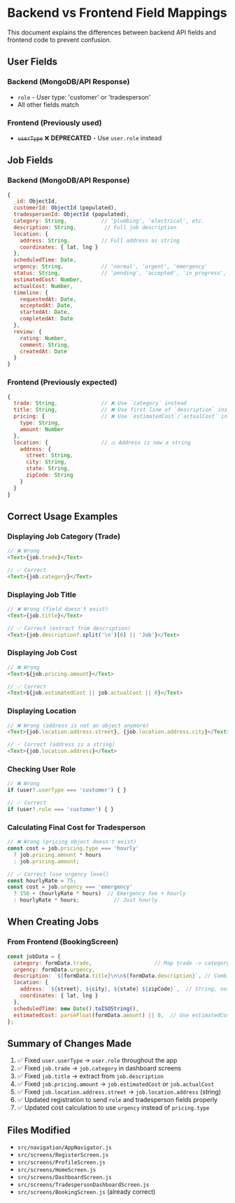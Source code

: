# Backend vs Frontend Field Mappings

This document explains the differences between backend API fields and frontend code to prevent confusion.

## User Fields

### Backend (MongoDB/API Response)
- `role` - User type: 'customer' or 'tradesperson'
- All other fields match

### Frontend (Previously used)
- ~~`userType`~~ ❌ **DEPRECATED** - Use `user.role` instead

## Job Fields

### Backend (MongoDB/API Response)
```javascript
{
  _id: ObjectId,
  customerId: ObjectId (populated),
  tradespersonId: ObjectId (populated),
  category: String,           // 'plumbing', 'electrical', etc.
  description: String,         // Full job description
  location: {
    address: String,          // Full address as string
    coordinates: { lat, lng }
  },
  scheduledTime: Date,
  urgency: String,            // 'normal', 'urgent', 'emergency'
  status: String,             // 'pending', 'accepted', 'in_progress', etc.
  estimatedCost: Number,
  actualCost: Number,
  timeline: {
    requestedAt: Date,
    acceptedAt: Date,
    startedAt: Date,
    completedAt: Date
  },
  review: {
    rating: Number,
    comment: String,
    createdAt: Date
  }
}
```

### Frontend (Previously expected)
```javascript
{
  trade: String,              // ❌ Use `category` instead
  title: String,              // ❌ Use first line of `description` instead
  pricing: {                  // ❌ Use `estimatedCost`/`actualCost` instead
    type: String,
    amount: Number
  },
  location: {                 // ⚠️ Address is now a string
    address: {
      street: String,
      city: String,
      state: String,
      zipCode: String
    }
  }
}
```

## Correct Usage Examples

### Displaying Job Category (Trade)
```javascript
// ❌ Wrong
<Text>{job.trade}</Text>

// ✅ Correct
<Text>{job.category}</Text>
```

### Displaying Job Title
```javascript
// ❌ Wrong (field doesn't exist)
<Text>{job.title}</Text>

// ✅ Correct (extract from description)
<Text>{job.description?.split('\n')[0] || 'Job'}</Text>
```

### Displaying Job Cost
```javascript
// ❌ Wrong
<Text>${job.pricing.amount}</Text>

// ✅ Correct
<Text>${job.estimatedCost || job.actualCost || 0}</Text>
```

### Displaying Location
```javascript
// ❌ Wrong (address is not an object anymore)
<Text>{job.location.address.street}, {job.location.address.city}</Text>

// ✅ Correct (address is a string)
<Text>{job.location.address}</Text>
```

### Checking User Role
```javascript
// ❌ Wrong
if (user?.userType === 'customer') { }

// ✅ Correct
if (user?.role === 'customer') { }
```

### Calculating Final Cost for Tradesperson
```javascript
// ❌ Wrong (pricing object doesn't exist)
const cost = job.pricing.type === 'hourly' 
  ? job.pricing.amount * hours 
  : job.pricing.amount;

// ✅ Correct (use urgency level)
const hourlyRate = 75;
const cost = job.urgency === 'emergency'
  ? 150 + (hourlyRate * hours)  // Emergency fee + hourly
  : hourlyRate * hours;           // Just hourly
```

## When Creating Jobs

### From Frontend (BookingScreen)
```javascript
const jobData = {
  category: formData.trade,                    // Map trade -> category
  urgency: formData.urgency,
  description: `${formData.title}\n\n${formData.description}`, // Combine into description
  location: {
    address: `${street}, ${city}, ${state} ${zipCode}`,  // String, not object
    coordinates: { lat, lng }
  },
  scheduledTime: new Date().toISOString(),
  estimatedCost: parseFloat(formData.amount) || 0,  // Use estimatedCost, not pricing
};
```

## Summary of Changes Made

1. ✅ Fixed `user.userType` → `user.role` throughout the app
2. ✅ Fixed `job.trade` → `job.category` in dashboard screens
3. ✅ Fixed `job.title` → extract from `job.description`
4. ✅ Fixed `job.pricing.amount` → `job.estimatedCost` or `job.actualCost`
5. ✅ Fixed `job.location.address.street` → `job.location.address` (string)
6. ✅ Updated registration to send `role` and tradesperson fields properly
7. ✅ Updated cost calculation to use `urgency` instead of `pricing.type`

## Files Modified
- `src/navigation/AppNavigator.js`
- `src/screens/RegisterScreen.js`
- `src/screens/ProfileScreen.js`
- `src/screens/HomeScreen.js`
- `src/screens/DashboardScreen.js`
- `src/screens/TradespersonDashboardScreen.js`
- `src/screens/BookingScreen.js` (already correct)

